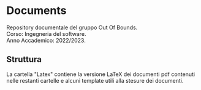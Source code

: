 # Documents
Repository documentale del gruppo Out Of Bounds.\
Corso: Ingegneria del software.\
Anno Accademico: 2022/2023.
## Struttura
La cartella "Latex" contiene la versione LaTeX dei documenti pdf contenuti nelle restanti cartelle e alcuni template utili alla stesure dei documenti.

